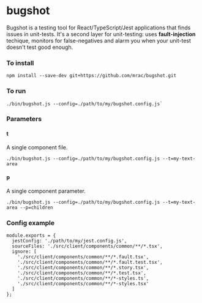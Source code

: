 # bugshot

Bugshot is a testing tool for React/TypeScript/Jest applications that finds issues in unit-tests. It's a second layer for unit-testing: uses **fault-injection** techique, monitors for false-negatives and alarm you when your unit-test doesn't test good enough.

### To install

```
npm install --save-dev git+https://github.com/mrac/bugshot.git
```

### To run

```
./bin/bugshot.js --config=./path/to/my/bugshot.config.js`
```

### Parameters

#### t

A single component file.

```
./bin/bugshot.js --config=./path/to/my/bugshot.config.js --t=my-text-area
```

#### p

A single component parameter.

```
./bin/bugshot.js --config=./path/to/my/bugshot.config.js --t=my-text-area --p=children
```

### Config example

```
module.exports = {
  jestConfig: './path/to/my/jest.config.js',
  sourceFiles: './src/client/components/common/**/*.tsx',
  ignore: [
    './src/client/components/common/**/*.fault.tsx',
    './src/client/components/common/**/*.fault.test.tsx',
    './src/client/components/common/**/*.story.tsx',
    './src/client/components/common/**/*.test.tsx',
    './src/client/components/common/**/*-styles.ts',
    './src/client/components/common/**/*-styles.tsx'
  ]
};
```

